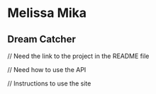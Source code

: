 
# Melissa Mika
## Dream Catcher

// Need the link to the project in the README file

// Need how to use the API

// Instructions to use the site
